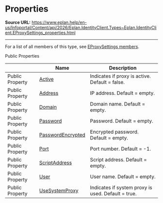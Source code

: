 # Properties

**Source URL:** https://www.eplan.help/en-us/Infoportal/Content/api/2026/Eplan.IdentityClient.Types~Eplan.IdentityClient.EProxySettings_properties.html

---

For a list of all members of this type, see [EProxySettings members](Eplan.IdentityClient.Types~Eplan.IdentityClient.EProxySettings_members.html).

Public Properties

|  | Name | Description |
| --- | --- | --- |
| Public Property | [Active](Eplan.IdentityClient.Types~Eplan.IdentityClient.EProxySettings~Active.html) | Indicates if proxy is active. Default = false. |
| Public Property | [Address](Eplan.IdentityClient.Types~Eplan.IdentityClient.EProxySettings~Address.html) | IP address. Default = empty. |
| Public Property | [Domain](Eplan.IdentityClient.Types~Eplan.IdentityClient.EProxySettings~Domain.html) | Domain name. Default = empty. |
| Public Property | [Password](Eplan.IdentityClient.Types~Eplan.IdentityClient.EProxySettings~Password.html) | Password. Default = empty. |
| Public Property | [PasswordEncrypted](Eplan.IdentityClient.Types~Eplan.IdentityClient.EProxySettings~PasswordEncrypted.html) | Encrypted password. Default = empty. |
| Public Property | [Port](Eplan.IdentityClient.Types~Eplan.IdentityClient.EProxySettings~Port.html) | Port number. Default = -1. |
| Public Property | [ScriptAddress](Eplan.IdentityClient.Types~Eplan.IdentityClient.EProxySettings~ScriptAddress.html) | Script address. Default = empty. |
| Public Property | [User](Eplan.IdentityClient.Types~Eplan.IdentityClient.EProxySettings~User.html) | User name. Default = empty. |
| Public Property | [UseSystemProxy](Eplan.IdentityClient.Types~Eplan.IdentityClient.EProxySettings~UseSystemProxy.html) | Indicates if system proxy is used. Default = true. |


